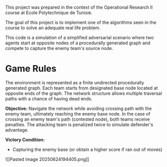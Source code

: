 This project was prepared in the context of the Operational Research II course at Ecole Polytechnique de Tunisie.

The goal of this project is to implement one of the algorithms seen in the course to solve an adequate real life problem.

This code is a simulation of a  simplified adversarial scenario where two agents start at opposite nodes of a procedurally generated graph and compete to capture the enemy team's source node. 

# Game Rules
The environment is represented as a finite undirected procedurally generated graph. Each team starts from designated base node located at opposite ends of the graph. The network structure allows multiple traversal paths with a chance of having dead ends.

**Objective:** Navigate the network while avoiding crossing path with the enemy team, ultimately reaching the enemy base node.
In the case of crossing an enemy team's path (contested node), both teams receive penalties. The attacking team is penalized twice to simulate defender's advantage.

**Victory Condition:**
- Capturing the enemy base (or obtain a higher score if ran out of moves)

![[Pasted image 20250624194405.png]]


